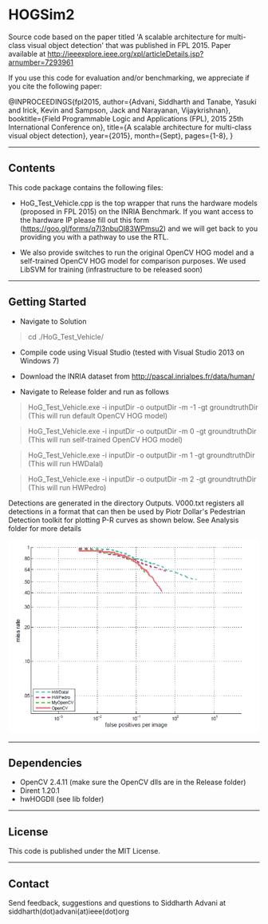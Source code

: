 # HOGSim2
Source code based on the paper titled 'A scalable architecture for multi-class visual object detection' that was published in FPL 2015.
Paper available at http://ieeexplore.ieee.org/xpl/articleDetails.jsp?arnumber=7293961

If you use this code for evaluation and/or benchmarking, we appreciate if you cite the following paper:

@INPROCEEDINGS{fpl2015, 
author={Advani, Siddharth and Tanabe, Yasuki and Irick, Kevin and Sampson, Jack and Narayanan, Vijaykrishnan}, 
booktitle={Field Programmable Logic and Applications (FPL), 2015 25th International Conference on}, 
title={A scalable architecture for multi-class visual object detection}, 
year={2015}, 
month={Sept},
pages={1-8}, 
}

-------------
Contents
-------------

This code package contains the following files:

- HoG_Test_Vehicle.cpp is the top wrapper that runs the hardware models (proposed in FPL 2015) on the INRIA Benchmark. If you want access to the hardware IP please fill out this 
form (https://goo.gl/forms/q7I3nbuOl83WPmsu2) and we will get back to you providing you with a pathway to use the RTL. 

- We also provide switches to run the original OpenCV HOG model and a self-trained OpenCV HOG model for comparison purposes. We used LibSVM for training (infrastructure to be released soon)

----------------
Getting Started
----------------

- Navigate to Solution 
> cd ./HoG_Test_Vehicle/

- Compile code using Visual Studio (tested with Visual Studio 2013 on Windows 7) 

- Download the INRIA dataset from http://pascal.inrialpes.fr/data/human/

- Navigate to Release folder and run as follows
> HoG_Test_Vehicle.exe -i inputDir -o outputDir -m -1 -gt groundtruthDir (This will run default OpenCV HOG model)

 > HoG_Test_Vehicle.exe -i inputDir -o outputDir -m 0 -gt groundtruthDir (This will run self-trained OpenCV HOG model)

 > HoG_Test_Vehicle.exe -i inputDir -o outputDir -m 1 -gt groundtruthDir (This will run HWDalal)

 > HoG_Test_Vehicle.exe -i inputDir -o outputDir -m 2 -gt groundtruthDir (This will run HWPedro)

Detections are generated in the directory Outputs. 
V000.txt registers all detections in a format that can then be used by
Piotr Dollar's Pedestrian Detection toolkit for plotting P-R curves as shown below. See Analysis folder for more details

![Evaluation Plot](https://github.com/siddadd/HOGSim2/blob/master/Analysis/plots/InriaTestRoc.png)

----------------
Dependencies
----------------

- OpenCV 2.4.11 (make sure the OpenCV dlls are in the Release folder)
- Dirent 1.20.1
- hwHOGDll (see lib folder)

----------------
License
----------------

This code is published under the MIT License.

----------------
Contact 
----------------

Send feedback, suggestions and questions to Siddharth Advani at siddharth(dot)advani(at)ieee(dot)org
